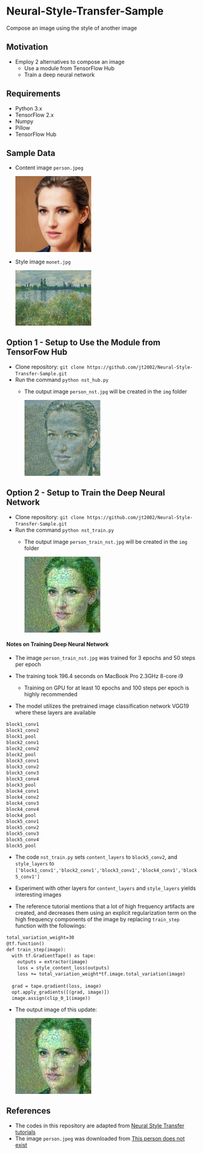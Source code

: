 # Neural-Style-Transfer-Sample
Compose an image using the style of another image

## Motivation
- Employ 2 alternatives to compose an image
  - Use a module from TensorFlow Hub
  - Train a deep neural network

## Requirements
- Python 3.x
- TensorFlow 2.x
- Numpy
- Pillow
- TensorFlow Hub

## Sample Data
- Content image `person.jpeg`

  <img src="./img/person.jpeg" alt="Content Image" width="200"/>

- Style image `monet.jpg`

  <img src="./img/monet.jpg" alt="Style Image" width="200"/>

## Option 1 - Setup to Use the Module from TensorFow Hub
- Clone repository: `git clone https://github.com/jt2002/Neural-Style-Transfer-Sample.git`
- Run the command `python nst_hub.py`
  - The output image `person_nst.jpg` will be created in the `img` folder

    <img src="./img/person_nst.jpg" alt="Out Image" width="200"/>

## Option 2 - Setup to Train the Deep Neural Network
- Clone repository: `git clone https://github.com/jt2002/Neural-Style-Transfer-Sample.git`
- Run the command `python nst_train.py`
  - The output image `person_train_nst.jpg` will be created in the `img` folder

    <img src="./img/person_train_nst.jpg" alt="Out Train Image" width="200"/>

#### Notes on Training Deep Neural Network
- The image `person_train_nst.jpg` was trained for 3 epochs and 50 steps per epoch
- The training took 196.4 seconds on MacBook Pro 2.3GHz 8-core i9
  - Training on GPU for at least 10 epochs and 100 steps per epoch is highly recommended
  
- The model utilizes the pretrained image classification network VGG19 where these layers are available 
```
block1_conv1
block1_conv2
block1_pool
block2_conv1
block2_conv2
block2_pool
block3_conv1
block3_conv2
block3_conv3
block3_conv4
block3_pool
block4_conv1
block4_conv2
block4_conv3
block4_conv4
block4_pool
block5_conv1
block5_conv2
block5_conv3
block5_conv4
block5_pool
```
- The code `nst_train.py` sets `content_layers` to `block5_conv2`, and `style_layers` to `['block1_conv1','block2_conv1','block3_conv1','block4_conv1','block5_conv1']`
- Experiment with other layers for `content_layers` and `style_layers` yields interesting images

- The reference tutorial mentions that a lot of high frequency artifacts are created, and decreases them using an explicit regularization term on the high frequency components of the image by replacing `train_step` function with the followings:
```
total_variation_weight=30
@tf.function()
def train_step(image):
  with tf.GradientTape() as tape:
    outputs = extractor(image)
    loss = style_content_loss(outputs)
    loss += total_variation_weight*tf.image.total_variation(image)

  grad = tape.gradient(loss, image)
  opt.apply_gradients([(grad, image)])
  image.assign(clip_0_1(image))
```
- The output image of this update:

    <img src="./img/person_train_nst_var.jpg" alt="Out Train Var Image" width="200"/>


## References
- The codes in this repository are adapted from [Neural Style Transfer tutorials](https://www.tensorflow.org/tutorials/generative/style_transfer)
- The image `person.jpeg` was downloaded from [This person does not exist](https://thispersondoesnotexist.com/)
